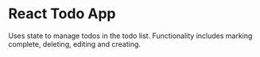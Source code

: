 # React Todo App
Uses state to manage todos in the todo list. Functionality includes marking complete, deleting, editing and creating.